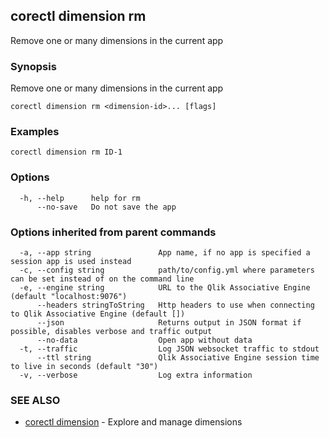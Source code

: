## corectl dimension rm

Remove one or many dimensions in the current app

### Synopsis

Remove one or many dimensions in the current app

```
corectl dimension rm <dimension-id>... [flags]
```

### Examples

```
corectl dimension rm ID-1
```

### Options

```
  -h, --help      help for rm
      --no-save   Do not save the app
```

### Options inherited from parent commands

```
  -a, --app string               App name, if no app is specified a session app is used instead
  -c, --config string            path/to/config.yml where parameters can be set instead of on the command line
  -e, --engine string            URL to the Qlik Associative Engine (default "localhost:9076")
      --headers stringToString   Http headers to use when connecting to Qlik Associative Engine (default [])
      --json                     Returns output in JSON format if possible, disables verbose and traffic output
      --no-data                  Open app without data
  -t, --traffic                  Log JSON websocket traffic to stdout
      --ttl string               Qlik Associative Engine session time to live in seconds (default "30")
  -v, --verbose                  Log extra information
```

### SEE ALSO

* [corectl dimension](corectl_dimension.md)	 - Explore and manage dimensions

